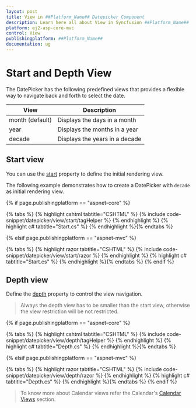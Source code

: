 ```yaml
---
layout: post
title: View in ##Platform_Name## Datepicker Component
description: Learn here all about View in Syncfusion ##Platform_Name## Datepicker component of Syncfusion Essential JS 2 and more.
platform: ej2-asp-core-mvc
control: View
publishingplatform: ##Platform_Name##
documentation: ug
---
```



# Start and Depth View

The DatePicker has the following predefined views that provides a flexible way to navigate back and forth to select the date.

| **View** | **Description** |
| --- | --- |
| month (default) | Displays the days in a month |
| year | Displays the months in a year |
| decade | Displays the years in a decade |

## Start view

You can use the [start](https://help.syncfusion.com/cr/aspnetcore-js2/Syncfusion.EJ2.Calendars.DatePicker.html#Syncfusion_EJ2_Calendars_DatePicker_Start) property to define the initial rendering view.

The following example demonstrates how to create a DatePicker with `decade` as initial rendering view.

{% if page.publishingplatform == "aspnet-core" %}

{% tabs %}
{% highlight cshtml tabtitle="CSHTML" %}
{% include code-snippet/datepicker/view/start/tagHelper %}
{% endhighlight %}
{% highlight c# tabtitle="Start.cs" %}
{% endhighlight %}{% endtabs %}

{% elsif page.publishingplatform == "aspnet-mvc" %}

{% tabs %}
{% highlight razor tabtitle="CSHTML" %}
{% include code-snippet/datepicker/view/start/razor %}
{% endhighlight %}
{% highlight c# tabtitle="Start.cs" %}
{% endhighlight %}{% endtabs %}
{% endif %}



## Depth view

Define the [depth](https://help.syncfusion.com/cr/aspnetcore-js2/Syncfusion.EJ2.Calendars.DatePicker.html#Syncfusion_EJ2_Calendars_DatePicker_Depth) property to control the view navigation.

> Always the depth view has to be smaller than the start view, otherwise the view restriction will be not restricted.

{% if page.publishingplatform == "aspnet-core" %}

{% tabs %}
{% highlight cshtml tabtitle="CSHTML" %}
{% include code-snippet/datepicker/view/depth/tagHelper %}
{% endhighlight %}
{% highlight c# tabtitle="Depth.cs" %}
{% endhighlight %}{% endtabs %}

{% elsif page.publishingplatform == "aspnet-mvc" %}

{% tabs %}
{% highlight razor tabtitle="CSHTML" %}
{% include code-snippet/datepicker/view/depth/razor %}
{% endhighlight %}
{% highlight c# tabtitle="Depth.cs" %}
{% endhighlight %}{% endtabs %}
{% endif %}



> To know more about Calendar views refer the Calendar's [Calendar Views](../calendar/calendar-views/) section.